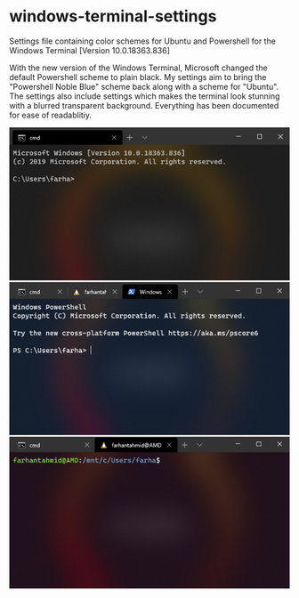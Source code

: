 # windows-terminal-settings
Settings file containing color schemes for Ubuntu and Powershell for the Windows Terminal [Version 10.0.18363.836]

With the new version of the Windows Terminal, Microsoft changed the default Powershell scheme to plain black.
My settings aim to bring the "Powershell Noble Blue" scheme back along with a scheme for "Ubuntu".
The settings also include settings which makes the terminal look stunning with a blurred transparent background.
Everything has been documented for ease of readablitiy.

![](images/WinTerminalCmd.png)
![](images/WinTerminalPowershell.png)
![](images/WinTerminalUbuntu.png)